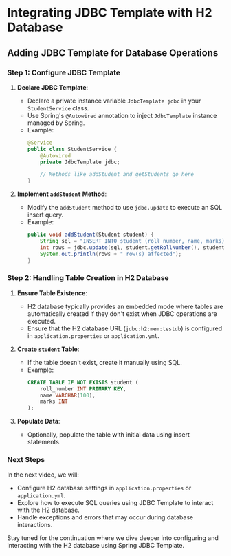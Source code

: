 # Integrating JDBC Template with H2 Database

## Adding JDBC Template for Database Operations

### Step 1: Configure JDBC Template

1. **Declare JDBC Template**:

   - Declare a private instance variable `JdbcTemplate jdbc` in your `StudentService` class.
   - Use Spring's `@Autowired` annotation to inject `JdbcTemplate` instance managed by Spring.
   - Example:
     ```java
     @Service
     public class StudentService {
         @Autowired
         private JdbcTemplate jdbc;

         // Methods like addStudent and getStudents go here
     }
     ```

2. **Implement `addStudent` Method**:
   - Modify the `addStudent` method to use `jdbc.update` to execute an SQL insert query.
   - Example:
     ```java
     public void addStudent(Student student) {
         String sql = "INSERT INTO student (roll_number, name, marks) VALUES (?, ?, ?)";
         int rows = jdbc.update(sql, student.getRollNumber(), student.getName(), student.getMarks());
         System.out.println(rows + " row(s) affected");
     }
     ```

### Step 2: Handling Table Creation in H2 Database

1. **Ensure Table Existence**:

   - H2 database typically provides an embedded mode where tables are automatically created if they don't exist when JDBC operations are executed.
   - Ensure that the H2 database URL (`jdbc:h2:mem:testdb`) is configured in `application.properties` or `application.yml`.

2. **Create `student` Table**:

   - If the table doesn't exist, create it manually using SQL.
   - Example:
     ```sql
     CREATE TABLE IF NOT EXISTS student (
         roll_number INT PRIMARY KEY,
         name VARCHAR(100),
         marks INT
     );
     ```

3. **Populate Data**:
   - Optionally, populate the table with initial data using insert statements.

### Next Steps

In the next video, we will:

- Configure H2 database settings in `application.properties` or `application.yml`.
- Explore how to execute SQL queries using JDBC Template to interact with the H2 database.
- Handle exceptions and errors that may occur during database interactions.

Stay tuned for the continuation where we dive deeper into configuring and interacting with the H2 database using Spring JDBC Template.
